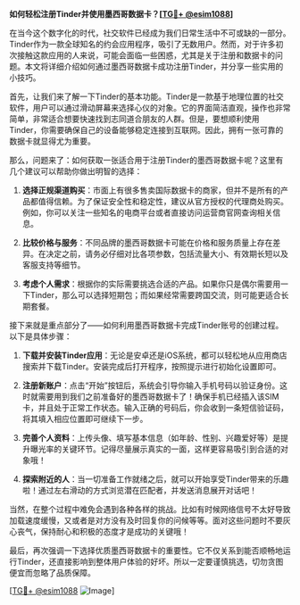 **如何轻松注册Tinder并使用墨西哥数据卡？[[TG💪+ @esim1088](https://t.me/s/esim1088)]**

在当今这个数字化的时代，社交软件已经成为我们日常生活中不可或缺的一部分。Tinder作为一款全球知名的约会应用程序，吸引了无数用户。然而，对于许多初次接触这款应用的人来说，可能会面临一些困惑，尤其是关于注册和数据卡的问题。本文将详细介绍如何通过墨西哥数据卡成功注册Tinder，并分享一些实用的小技巧。

首先，让我们来了解一下Tinder的基本功能。Tinder是一款基于地理位置的社交软件，用户可以通过滑动屏幕来选择心仪的对象。它的界面简洁直观，操作也非常简单，非常适合想要快速找到志同道合朋友的人群。但是，要想顺利使用Tinder，你需要确保自己的设备能够稳定连接到互联网。因此，拥有一张可靠的数据卡就显得尤为重要。

那么，问题来了：如何获取一张适合用于注册Tinder的墨西哥数据卡呢？这里有几个建议可以帮助你做出明智的选择：

1. **选择正规渠道购买**：市面上有很多售卖国际数据卡的商家，但并不是所有的产品都值得信赖。为了保证安全性和稳定性，建议从官方授权的代理商处购买。例如，你可以关注一些知名的电商平台或者直接访问运营商官网查询相关信息。

2. **比较价格与服务**：不同品牌的墨西哥数据卡可能在价格和服务质量上存在差异。在决定之前，请务必仔细对比各项参数，包括流量大小、有效期长短以及客服支持等细节。

3. **考虑个人需求**：根据你的实际需要挑选合适的产品。如果你只是偶尔需要用一下Tinder，那么可以选择短期包；而如果经常需要跨国交流，则可能更适合长期套餐。

接下来就是重点部分了——如何利用墨西哥数据卡完成Tinder账号的创建过程。以下是具体步骤：

1. **下载并安装Tinder应用**：无论是安卓还是iOS系统，都可以轻松地从应用商店搜索并下载Tinder。安装完成后打开程序，按照提示进行初始化设置即可。

2. **注册新账户**：点击“开始”按钮后，系统会引导你输入手机号码以验证身份。这时就需要用到我们之前准备好的墨西哥数据卡了！确保手机已经插入该SIM卡，并且处于正常工作状态。输入正确的号码后，你会收到一条短信验证码，将其填入相应位置即可继续下一步。

3. **完善个人资料**：上传头像、填写基本信息（如年龄、性别、兴趣爱好等）是提升曝光率的关键环节。记得尽量展示真实的一面，这样更容易吸引到合适的对象哦！

4. **探索附近的人**：当一切准备工作就绪之后，就可以开始享受Tinder带来的乐趣啦！通过左右滑动的方式浏览潜在匹配者，并发送消息展开对话吧！

当然，在整个过程中难免会遇到各种各样的挑战。比如有时候网络信号不太好导致加载速度缓慢，又或者是对方没有及时回复你的问候等等。面对这些问题时不要灰心丧气，保持耐心和积极的态度才是成功的关键哦！

最后，再次强调一下选择优质墨西哥数据卡的重要性。它不仅关系到能否顺畅地运行Tinder，还直接影响到整体用户体验的好坏。所以一定要谨慎挑选，切勿贪图便宜而忽略了品质保障。

[[TG💪+ @esim1088](https://t.me/s/esim1088) ![Image](https://i.postimg.cc/4NQfJmqS/Snipaste-2025-05-13-00-14-12.png)]